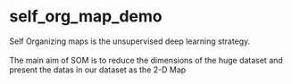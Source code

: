 # self_org_map_demo
Self Organizing maps is the unsupervised deep learning strategy.<br>
<br>The main aim of SOM is to reduce the dimensions of the huge dataset and present the datas in our dataset as the 2-D Map 
